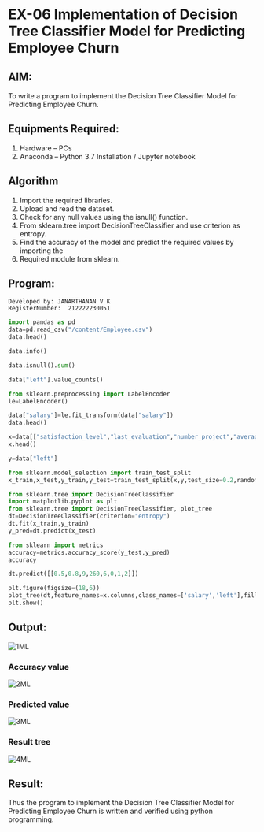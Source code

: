 # EX-06 Implementation of Decision Tree Classifier Model for Predicting Employee Churn

## AIM:
To write a program to implement the Decision Tree Classifier Model for Predicting Employee Churn.

## Equipments Required:
1. Hardware – PCs
2. Anaconda – Python 3.7 Installation / Jupyter notebook

## Algorithm
1. Import the required libraries.
2. Upload and read the dataset.
3. Check for any null values using the isnull() function.
4. From sklearn.tree import DecisionTreeClassifier and use criterion as entropy.
5. Find the accuracy of the model and predict the required values by importing the
6. Required module from sklearn.

## Program:
```
Developed by: JANARTHANAN V K
RegisterNumber:  212222230051
```
```python
import pandas as pd
data=pd.read_csv("/content/Employee.csv")
data.head()

data.info()

data.isnull().sum()

data["left"].value_counts()

from sklearn.preprocessing import LabelEncoder
le=LabelEncoder()

data["salary"]=le.fit_transform(data["salary"])
data.head()

x=data[["satisfaction_level","last_evaluation","number_project","average_montly_hours","time_spend_company","Work_accident","promotion_last_5years","salary"]]
x.head()

y=data["left"]

from sklearn.model_selection import train_test_split
x_train,x_test,y_train,y_test=train_test_split(x,y,test_size=0.2,random_state=100)

from sklearn.tree import DecisionTreeClassifier
import matplotlib.pyplot as plt
from sklearn.tree import DecisionTreeClassifier, plot_tree
dt=DecisionTreeClassifier(criterion="entropy")
dt.fit(x_train,y_train)
y_pred=dt.predict(x_test)

from sklearn import metrics
accuracy=metrics.accuracy_score(y_test,y_pred)
accuracy

dt.predict([[0.5,0.8,9,260,6,0,1,2]])

plt.figure(figsize=(18,6))
plot_tree(dt,feature_names=x.columns,class_names=['salary','left'],filled=True)
plt.show()
```
## Output:
![1ML](https://github.com/deepikasrinivasans/Implementation-of-Decision-Tree-Classifier-Model-for-Predicting-Employee-Churn/assets/119393935/93e3493b-39f3-4237-95e7-53f833e81559)
### Accuracy value
![2ML](https://github.com/deepikasrinivasans/Implementation-of-Decision-Tree-Classifier-Model-for-Predicting-Employee-Churn/assets/119393935/ea089a73-ae64-4a54-a8e8-f2e2a47f054d)
### Predicted value
![3ML](https://github.com/deepikasrinivasans/Implementation-of-Decision-Tree-Classifier-Model-for-Predicting-Employee-Churn/assets/119393935/db5c6812-394a-4a2e-b034-bea635ea152a)
### Result tree
![4ML](https://github.com/deepikasrinivasans/Implementation-of-Decision-Tree-Classifier-Model-for-Predicting-Employee-Churn/assets/119393935/df9702e0-e420-4d91-98bb-eee0acb708c6)
## Result:
Thus the program to implement the  Decision Tree Classifier Model for Predicting Employee Churn is written and verified using python programming.
